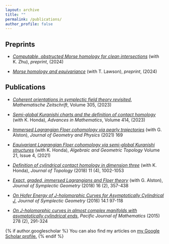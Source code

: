 ```yaml
---
layout: archive
title: ""
permalink: /publications/
author_profile: false
---
```

## Preprints
- [_Computable, obstructed Morse homology for clean intersections_](https://arxiv.org/abs/2409.11565) (with K. Zhu), *preprint*, (2024)

- [_Morse homology and equivariance_](https://arxiv.org/abs/2409.04694) (with T. Lawson), *preprint*, (2024)

## Publications
- [_Coherent orientations in symplectic field theory revisited_](https://arxiv.org/abs/2206.08443), *Mathematische Zeitschrift*, Volume 305, (2023)

- [_Semi-global Kuranishi charts and the definition of contact homology_](https://arxiv.org/abs/1512.00580) (with K. Honda), *Advances in Mathematics*, Volume 414, (2023)

- [_Immersed Lagrangian Floer cohomology via pearly trajectories_](https://arxiv.org/abs/1907.03072) (with G. Alston), *Journal of Geometry and Physics* (2021) 169

- [_Equivariant Lagrangian Floer cohomology via semi-global Kuranishi structures_](https://arxiv.org/abs/1812.09796) (with K. Honda), *Algebraic and Geometric Topology* Volume 21, Issue 4, (2021)

- [_Definition of cylindrical contact homology in dimension three_](https://arxiv.org/abs/1412.0276) (with K. Honda), *Journal of Topology* (2018) 11 (4), 1002-1053

- [_Exact, graded, immersed Lagrangians and Floer theory_](https://arxiv.org/abs/1407.3871) (with G. Alston), *Journal of Symplectic Geometry* (2018) 16 (2), 357-438

- [_On Hofer Energy of J-holomorphic Curves for Asymptotically Cylindrical J_](https://arxiv.org/abs/1303.4430v3), *Journal of Symplectic Geometry* (2016) 14.1 97-118

- [_On J-holomorphic curves in almost complex manifolds with asymptotically cylindrical ends_](https://arxiv.org/abs/1207.4855), *Pacific Journal of Mathematics* (2015) 278 (2), 291-324

{% if author.googlescholar %}
  You can also find my articles on <u><a href="{{author.googlescholar}}">my Google Scholar profile</a>.</u>
{% endif %}

